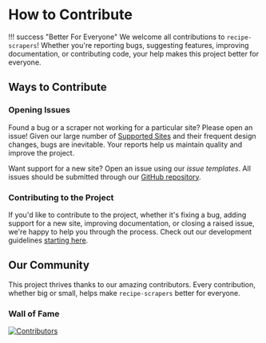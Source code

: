 # How to Contribute

!!! success "Better For Everyone"
    We welcome all contributions to `recipe-scrapers`!
    Whether you're reporting bugs, suggesting features, improving documentation,
    or contributing code, your help makes this project better for everyone.


## Ways to Contribute

### Opening Issues

Found a bug or a scraper not working for a particular site? Please open an issue!
Given our large number of [Supported Sites](../getting-started/supported-sites.md)
and their frequent design changes, bugs are inevitable. Your reports help us
maintain quality and improve the project.

Want support for a new site? Open an issue using our _issue templates_. All issues
should be submitted through our [GitHub repository](https://github.com/hhursev/recipe-scrapers/issues).

### Contributing to the Project

If you'd like to contribute to the project, whether it's fixing a bug, adding support
for a new site, improving documentation, or closing a raised issue, we're happy to help
you through the process. Check out our development guidelines [starting here](./setup.md).


## Our Community

This project thrives thanks to our amazing contributors. Every contribution,
whether big or small, helps make `recipe-scrapers` better for everyone.

### Wall of Fame

[![Contributors](https://contrib.rocks/image?repo=hhursev/recipe-scrapers)](https://github.com/hhursev/recipe-scrapers/graphs/contributors)
